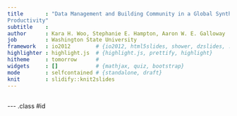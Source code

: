 ```yaml
---
title       : "Data Management and Building Community in a Global Synthesis of Under-Ice
Productivity"
subtitle    : 
author      : Kara H. Woo, Stephanie E. Hampton, Aaron W. E. Galloway
job         : Washington State University
framework   : io2012        # {io2012, html5slides, shower, dzslides, ...}
highlighter : highlight.js  # {highlight.js, prettify, highlight}
hitheme     : tomorrow      # 
widgets     : []            # {mathjax, quiz, bootstrap}
mode        : selfcontained # {standalone, draft}
knit        : slidify::knit2slides
---
```


## 

--- .class #id 

## 




